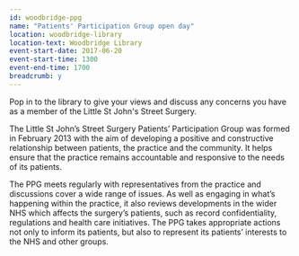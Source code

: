 ```yaml
---
id: woodbridge-ppg
name: "Patients' Participation Group open day"
location: woodbridge-library
location-text: Woodbridge Library
event-start-date: 2017-06-20
event-start-time: 1300
event-end-time: 1700
breadcrumb: y
---
```


Pop in to the library to give your views and discuss any concerns you have as a member of the Little St John's Street Surgery.

The Little St John’s Street Surgery Patients’ Participation Group was formed in February 2013 with the aim of developing a positive and constructive relationship between patients, the practice and the community. It helps ensure that the practice remains accountable and responsive to the needs of its patients.

The PPG meets regularly with representatives from the practice and discussions cover a wide range of issues. As well as engaging in what’s happening within the practice, it also reviews developments in the wider NHS which affects the surgery’s patients, such as record confidentiality, regulations and health care initiatives. The PPG takes appropriate actions not only to inform its patients, but also to represent its patients’ interests to the NHS and other groups.
